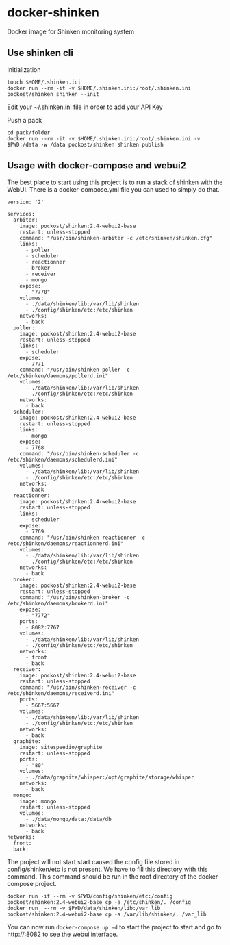 # docker-shinken
Docker image for Shinken monitoring system

## Use shinken cli

Initialization
```
touch $HOME/.shinken.ici
docker run --rm -it -v $HOME/.shinken.ini:/root/.shinken.ini pockost/shinken shinken --init
```

Edit your ~/.shinken.ini file in order to add your API Key

Push a pack

```
cd pack/folder
docker run --rm -it -v $HOME/.shinken.ini:/root/.shinken.ini -v $PWD:/data -w /data pockost/shinken shinken publish
```

## Usage with docker-compose and webui2

The best place to start using this project is to run a stack of shinken
with the WebUI. There is a docker-compose.yml file you can used to
simply do that.


```
version: '2'

services:
  arbiter:
    image: pockost/shinken:2.4-webui2-base
    restart: unless-stopped
    command: "/usr/bin/shinken-arbiter -c /etc/shinken/shinken.cfg"
    links:
      - poller
      - scheduler
      - reactionner
      - broker
      - receiver
      - mongo
    expose:
      - "7770"
    volumes:
      - ./data/shinken/lib:/var/lib/shinken
      - ./config/shinken/etc:/etc/shinken
    networks:
      - back
  poller:
    image: pockost/shinken:2.4-webui2-base
    restart: unless-stopped
    links:
      - scheduler
    expose:
      - 7771
    command: "/usr/bin/shinken-poller -c /etc/shinken/daemons/pollerd.ini"
    volumes:
      - ./data/shinken/lib:/var/lib/shinken
      - ./config/shinken/etc:/etc/shinken
    networks:
      - back
  scheduler:
    image: pockost/shinken:2.4-webui2-base
    restart: unless-stopped
    links:
      - mongo
    expose:
      - 7768
    command: "/usr/bin/shinken-scheduler -c /etc/shinken/daemons/schedulerd.ini"
    volumes:
      - ./data/shinken/lib:/var/lib/shinken
      - ./config/shinken/etc:/etc/shinken
    networks:
      - back
  reactionner:
    image: pockost/shinken:2.4-webui2-base
    restart: unless-stopped
    links:
      - scheduler
    expose:
      - 7769
    command: "/usr/bin/shinken-reactionner -c /etc/shinken/daemons/reactionnerd.ini"
    volumes:
      - ./data/shinken/lib:/var/lib/shinken
      - ./config/shinken/etc:/etc/shinken
    networks:
      - back
  broker:
    image: pockost/shinken:2.4-webui2-base
    restart: unless-stopped
    command: "/usr/bin/shinken-broker -c /etc/shinken/daemons/brokerd.ini"
    expose:
      - "7772"
    ports:
      - 8082:7767
    volumes:
      - ./data/shinken/lib:/var/lib/shinken
      - ./config/shinken/etc:/etc/shinken
    networks:
      - front
      - back
  receiver:
    image: pockost/shinken:2.4-webui2-base
    restart: unless-stopped
    command: "/usr/bin/shinken-receiver -c /etc/shinken/daemons/receiverd.ini"
    ports:
      - 5667:5667
    volumes:
      - ./data/shinken/lib:/var/lib/shinken
      - ./config/shinken/etc:/etc/shinken
    networks:
      - back
  graphite:
    image: sitespeedio/graphite
    restart: unless-stopped
    ports:
      - "80"
    volumes:
      - ./data/graphite/whisper:/opt/graphite/storage/whisper 
    networks:
      - back
  mongo:
    image: mongo
    restart: unless-stopped
    volumes:
      - ./data/mongo/data:/data/db
    networks:
      - back
networks:
  front:
  back:
```

The project will not start start caused the config file stored in config/shinken/etc is not present. We have to fill this directory with this command.
This command should be run in the root directory of the docker-compose project.

```
docker run -it --rm -v $PWD/config/shinken/etc:/config pockost/shinken:2.4-webui2-base cp -a /etc/shinken/. /config
docker run  --rm -v $PWD/data/shinken/lib:/var_lib pockost/shinken:2.4-webui2-base cp -a /var/lib/shinken/. /var_lib
```

You can now run `docker-compose up -d` to start the project to start and
go to http://<docker-ip-server>:8082 to see the webui interface.
